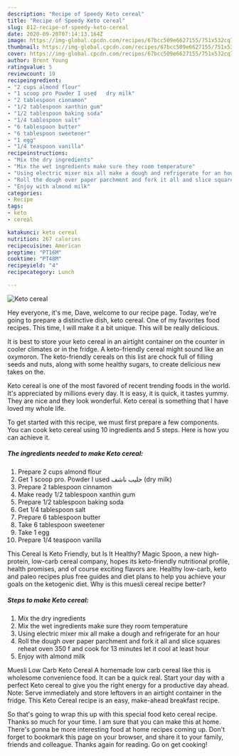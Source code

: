 ```yaml
---
description: "Recipe of Speedy Keto cereal"
title: "Recipe of Speedy Keto cereal"
slug: 812-recipe-of-speedy-keto-cereal
date: 2020-09-20T07:14:13.164Z
image: https://img-global.cpcdn.com/recipes/67bcc509e6627155/751x532cq70/keto-cereal-recipe-main-photo.jpg
thumbnail: https://img-global.cpcdn.com/recipes/67bcc509e6627155/751x532cq70/keto-cereal-recipe-main-photo.jpg
cover: https://img-global.cpcdn.com/recipes/67bcc509e6627155/751x532cq70/keto-cereal-recipe-main-photo.jpg
author: Brent Young
ratingvalue: 5
reviewcount: 10
recipeingredient:
- "2 cups almond flour"
- "1 scoop pro Powder I used   dry milk"
- "2 tablespoon cinnamon"
- "1/2 tablespoon xanthin gum"
- "1/2 tablespoon baking soda"
- "1/4 tablespoon salt"
- "6 tablespoon butter"
- "6 tablespoon sweetener"
- "1 egg"
- "1/4 teaspoon vanilla"
recipeinstructions:
- "Mix the dry ingredients"
- "Mix the wet ingredients make sure they room temperature"
- "Using electric mixer mix all make a dough and refrigerate for an hour"
- "Roll the dough over paper parchment and fork it all and slice squares reheat oven 350 f and cook for 13 minutes let it cool at least hour"
- "Enjoy with almond milk"
categories:
- Recipe
tags:
- keto
- cereal

katakunci: keto cereal 
nutrition: 267 calories
recipecuisine: American
preptime: "PT16M"
cooktime: "PT48M"
recipeyield: "4"
recipecategory: Lunch

---
```



![Keto cereal](https://img-global.cpcdn.com/recipes/67bcc509e6627155/751x532cq70/keto-cereal-recipe-main-photo.jpg)

Hey everyone, it's me, Dave, welcome to our recipe page. Today, we're going to prepare a distinctive dish, keto cereal. One of my favorites food recipes. This time, I will make it a bit unique. This will be really delicious.

It is best to store your keto cereal in an airtight container on the counter in cooler climates or in the fridge. A keto-friendly cereal might sound like an oxymoron. The keto-friendly cereals on this list are chock full of filling seeds and nuts, along with some healthy sugars, to create delicious new takes on the.

Keto cereal is one of the most favored of recent trending foods in the world. It's appreciated by millions every day. It is easy, it is quick, it tastes yummy. They are nice and they look wonderful. Keto cereal is something that I have loved my whole life.


To get started with this recipe, we must first prepare a few components. You can cook keto cereal using 10 ingredients and 5 steps. Here is how you can achieve it.

<!--inarticleads1-->

##### The ingredients needed to make Keto cereal:

1. Prepare 2 cups almond flour
1. Get 1 scoop pro. Powder I used حليب ناشف (dry milk)
1. Prepare 2 tablespoon cinnamon
1. Make ready 1/2 tablespoon xanthin gum
1. Prepare 1/2 tablespoon baking soda
1. Get 1/4 tablespoon salt
1. Prepare 6 tablespoon butter
1. Take 6 tablespoon sweetener
1. Take 1 egg
1. Prepare 1/4 teaspoon vanilla


This Cereal Is Keto Friendly, but Is It Healthy? Magic Spoon, a new high-protein, low-carb cereal company, hopes its keto-friendly nutritional profile, health promises, and of course exciting flavors are. Healthy low-carb, keto and paleo recipes plus free guides and diet plans to help you achieve your goals on the ketogenic diet. Why is this muesli cereal recipe better? 

<!--inarticleads2-->

##### Steps to make Keto cereal:

1. Mix the dry ingredients
1. Mix the wet ingredients make sure they room temperature
1. Using electric mixer mix all make a dough and refrigerate for an hour
1. Roll the dough over paper parchment and fork it all and slice squares reheat oven 350 f and cook for 13 minutes let it cool at least hour
1. Enjoy with almond milk


Muesli Low Carb Keto Cereal A homemade low carb cereal like this is wholesome convenience food. It can be a quick real. Start your day with a perfect Keto cereal to give you the right energy for a productive day ahead. Note: Serve immediately and store leftovers in an airtight container in the fridge. This Keto Cereal recipe is an easy, make-ahead breakfast recipe. 

So that's going to wrap this up with this special food keto cereal recipe. Thanks so much for your time. I am sure that you can make this at home. There's gonna be more interesting food at home recipes coming up. Don't forget to bookmark this page on your browser, and share it to your family, friends and colleague. Thanks again for reading. Go on get cooking!
